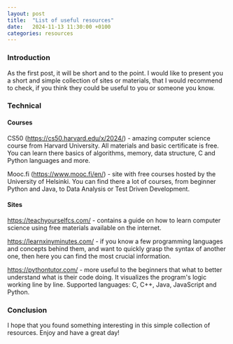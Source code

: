 ```yaml
---
layout: post
title:  "List of useful resources"
date:   2024-11-13 11:30:00 +0100
categories: resources
---
```


### Introduction

As the first post, it will be short and to the point. I would like to present you a short and simple collection of sites or materials, that I would recommend to check, if you think they could be useful to you or someone you know.

### Technical

#### Courses

CS50 (https://cs50.harvard.edu/x/2024/) - amazing computer science course from Harvard University. All materials and basic certificate is free. You can learn there basics of algorithms, memory, data structure, C and Python languages and more.

Mooc.fi (https://www.mooc.fi/en/) - site with free courses hosted by the University of Helsinki. You can find there a lot of courses, from beginner Python and Java, to Data Analysis or Test Driven Development.

#### Sites

https://teachyourselfcs.com/ - contains a guide on how to learn computer science using free materials available on the internet. 

https://learnxinyminutes.com/ - if you know a few programming languages and concepts behind them, and want to quickly grasp the syntax of another one, then here you can find the most crucial information.

https://pythontutor.com/ - more useful to the beginners that what to better understand what is their code doing. It visualizes the program's logic working line by line. Supported languages: C, C++, Java, JavaScript and Python.

### Conclusion

I hope that you found something interesting in this simple collection of resources.
Enjoy and have a great day!
